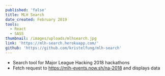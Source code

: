 ```yaml
---
published: 'false'
title: MLH Search
date_created: February 2019
tools:
  - React
  - SASS
thumbnail: /images/uploads/mlhsearch.jpg
link: 'https://mlh-search.herokuapp.com/'
github: 'https://github.com/kristelfung/mlh-search'
---
```

* Search tool for Major League Hacking 2018 hackathons
* Fetch request to <https://mlh-events.now.sh/na-2018> and displays data
